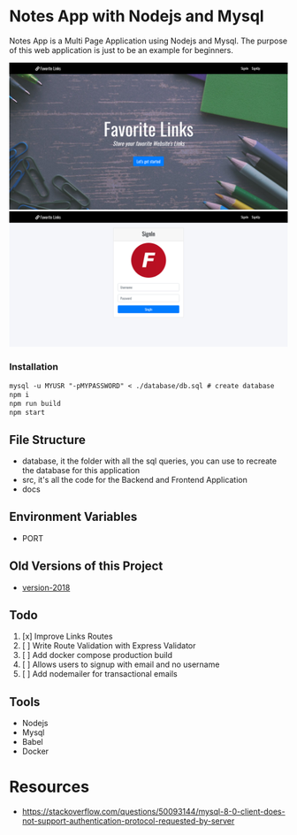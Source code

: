# Notes App with Nodejs and Mysql

Notes App is a Multi Page Application using Nodejs and Mysql. The purpose of this web application is just to be an example for beginners.

![](docs/screenshot2.png)
![](docs/screenshot.png)

### Installation
```
mysql -u MYUSR "-pMYPASSWORD" < ./database/db.sql # create database
npm i
npm run build
npm start
```

## File Structure

- database, it the folder with all the sql queries, you can use to recreate the database for this application
- src, it's all the code for the Backend and Frontend Application
- docs

## Environment Variables

- PORT

## Old Versions of this Project

- [version-2018](https://github.com/FaztTech/nodejs-mysql-links/tree/version-2018)

## Todo

1. [x] Improve Links Routes
1. [ ] Write Route Validation with Express Validator
1. [ ] Add docker compose production build
1. [ ] Allows users to signup with email and no username
1. [ ] Add nodemailer for transactional emails

## Tools

- Nodejs
- Mysql
- Babel
- Docker

# Resources

- https://stackoverflow.com/questions/50093144/mysql-8-0-client-does-not-support-authentication-protocol-requested-by-server
